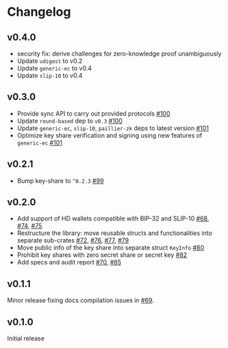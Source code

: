 # Changelog

## v0.4.0
* security fix: derive challenges for zero-knowledge proof unambiguously
* Update `udigest` to v0.2
* Update `generic-ec` to v0.4
* Update `slip-10` to v0.4

## v0.3.0
* Provide sync API to carry out provided protocols [#100]
* Update `round-based` dep to `v0.3` [#100]
* Update `generic-ec`, `slip-10`, `paillier-zk` deps to latest version [#101]
* Optimize key share verification and signing using new features of `generic-ec` [#101]

[#100]: https://github.com/dfns/cggmp21/pull/100
[#101]: https://github.com/dfns/cggmp21/pull/101

## v0.2.1
* Bump key-share to `^0.2.3` [#99]

[#99]: https://github.com/dfns/cggmp21/pull/99

## v0.2.0
* Add support of HD wallets compatible with BIP-32 and SLIP-10 [#68],
  [#74], [#75]
* Restructure the library: move reusable structs and functionalities into separate
  sub-crates [#72], [#76], [#77], [#79]
* Move public info of the key share into separate struct `KeyInfo` [#80]
* Prohibit key shares with zero secret share or secret key [#82]
* Add specs and audit report [#70], [#85]

[#68]: https://github.com/dfns/cggmp21/pull/68
[#70]: https://github.com/dfns/cggmp01/pull/70
[#72]: https://github.com/dfns/cggmp21/pull/72
[#74]: https://github.com/dfns/cggmp21/pull/74
[#75]: https://github.com/dfns/cggmp21/pull/75
[#76]: https://github.com/dfns/cggmp21/pull/76
[#77]: https://github.com/dfns/cggmp21/pull/77
[#79]: https://github.com/dfns/cggmp21/pull/79
[#80]: https://github.com/dfns/cggmp21/pull/80
[#82]: https://github.com/dfns/cggmp21/pull/82
[#85]: https://github.com/dfns/cggmp51/pull/85

## v0.1.1
Minor release fixing docs compilation issues in [#69].

[#69]: https://github.com/dfns/cggmp21/pull/69

## v0.1.0

Initial release
